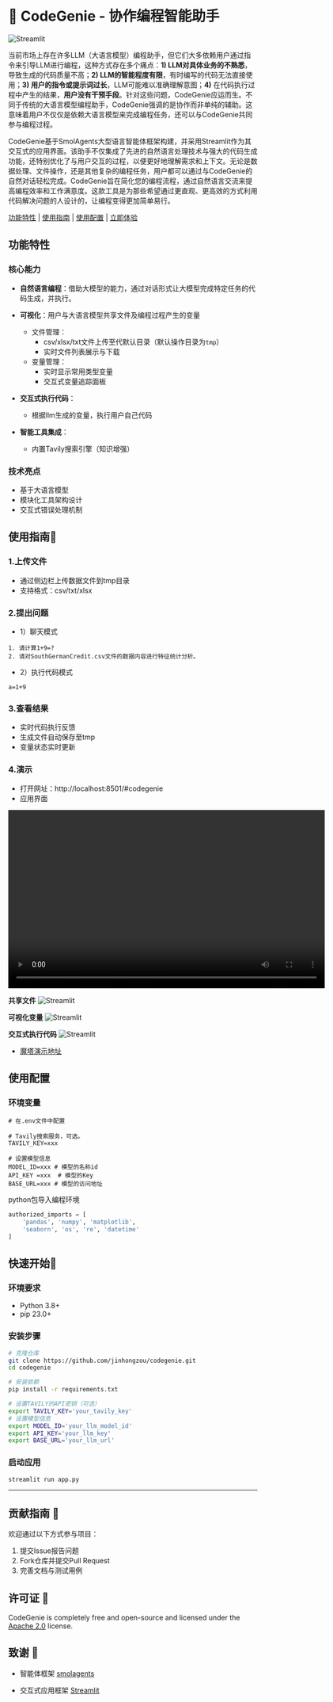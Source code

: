 # 🤗 CodeGenie - 协作编程智能助手

![Streamlit](https://img.shields.io/badge/Streamlit-FF4B4B?style=for-the-badge&logo=Streamlit&logoColor=white)

当前市场上存在许多LLM（大语言模型）编程助手，但它们大多依赖用户通过指令来引导LLM进行编程，这种方式存在多个痛点：**1) LLM对具体业务的不熟悉**，导致生成的代码质量不高；**2) LLM的智能程度有限**，有时编写的代码无法直接使用；**3) 用户的指令或提示词过长**，LLM可能难以准确理解意图；**4)** 在代码执行过程中产生的结果，**用户没有干预手段**。针对这些问题，CodeGenie应运而生。不同于传统的大语言模型编程助手，CodeGenie强调的是协作而非单纯的辅助。这意味着用户不仅仅是依赖大语言模型来完成编程任务，还可以与CodeGenie共同参与编程过程。

CodeGenie基于SmolAgents大型语言智能体框架构建，并采用Streamlit作为其交互式的应用界面。该助手不仅集成了先进的自然语言处理技术与强大的代码生成功能，还特别优化了与用户交互的过程，以便更好地理解需求和上下文。无论是数据处理、文件操作，还是其他复杂的编程任务，用户都可以通过与CodeGenie的自然对话轻松完成。CodeGenie旨在简化您的编程流程，通过自然语言交流来提高编程效率和工作满意度。这款工具是为那些希望通过更直观、更高效的方式利用代码解决问题的人设计的，让编程变得更加简单易行。

[功能特性](#功能特性) | [使用指南](#使用指南) | [使用配置](#使用配置) | [立即体验](#快速开始) 

## 功能特性 

### 核心能力
- **自然语言编程**：借助大模型的能力，通过对话形式让大模型完成特定任务的代码生成，并执行。

- **可视化**：用户与大语言模型共享文件及编程过程产生的变量
  - 文件管理：
    - csv/xlsx/txt文件上传至代默认目录（默认操作目录为`tmp`）
    - 实时文件列表展示与下载
  - 变量管理：
    - 实时显示常用类型变量
    - 交互式变量追踪面板

- **交互式执行代码**：
  - 根据llm生成的变量，执行用户自己代码

- **智能工具集成**：
  - 内置Tavily搜索引擎（知识增强）

### 技术亮点
- 基于大语言模型
- 模块化工具架构设计
- 交互式错误处理机制

## 使用指南📖
### 1.上传文件
-   通过侧边栏上传数据文件到tmp目录
-   支持格式：csv/txt/xlsx

### 2.提出问题
- 1）聊天模式
```
1. 请计算1+9=?
2. 请对SouthGermanCredit.csv文件的数据内容进行特征统计分析。
```
- 2）执行代码模式
```
a=1+9
```
### 3.查看结果
-  实时代码执行反馈
-  生成文件自动保存至tmp
-  变量状态实时更新
### 4.演示
- 打开网址：http://localhost:8501/#codegenie
- 应用界面

<video width="640" height="360" controls>
  <source src="png/demo.mp4" type="video/mp4">
</video>

**共享文件**
![Streamlit](png/demo1.png)

**可视化变量**
![Streamlit](png/demo2.png)

**交互式执行代码**
![Streamlit](png/demo3.png)

- [魔塔演示地址](https://modelscope.cn/studios/nqzxm0618/codegenie/summary)
## 使用配置
### 环境变量

```env
# 在.env文件中配置

# Tavily搜索服务，可选。
TAVILY_KEY=xxx

# 设置模型信息
MODEL_ID=xxx # 模型的名称id
API_KEY =xxx  # 模型的Key
BASE_URL=xxx # 模型的访问地址

```

python包导入编程环境
```python
authorized_imports = [
    'pandas', 'numpy', 'matplotlib',
    'seaborn', 'os', 're', 'datetime'
]
```

## 快速开始🚀

### 环境要求
- Python 3.8+
- pip 23.0+

### 安装步骤
```bash
# 克隆仓库
git clone https://github.com/jinhongzou/codegenie.git
cd codegenie

# 安装依赖
pip install -r requirements.txt

# 设置TAVILY的API密钥（可选）
export TAVILY_KEY='your_tavily_key'
# 设置模型信息
export MODEL_ID='your_llm_model_id'
export API_KEY='your_llm_key'
export BASE_URL='your_llm_url'

```

### 启动应用 
```bash
streamlit run app.py
```

---
## 贡献指南 🤝
欢迎通过以下方式参与项目：
1. 提交Issue报告问题
2. Fork仓库并提交Pull Request
3. 完善文档与测试用例

## 许可证 📄
CodeGenie is completely free and open-source and licensed under the [Apache 2.0](https://www.apache.org/licenses/LICENSE-2.0) license.

## 致谢 🙏
-    智能体框架 [smolagents](https://github.com/huggingface/smolagents)

-    交互式应用框架 [Streamlit](https://github.com/streamlit/streamlit)

<!--  -->